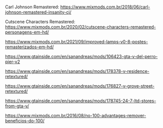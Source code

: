 # 

Carl Johnson Remastered: https://www.mixmods.com.br/2018/06/carl-johnson-remastered-insanity-cj/

Cutscene Characters Remastered: https://www.mixmods.com.br/2020/02/cutscene-characters-remastered-personagens-em-hd/

https://www.mixmods.com.br/2021/09/improved-lamps-v0-8-postes-remasterizados-em-hd/

https://www.gtainside.com/en/sanandreas/mods/106423-gta-v-del-perro-pier-v2

https://www.gtainside.com/en/sanandreas/mods/178378-v-residence-retextured/

https://www.gtainside.com/en/sanandreas/mods/176827-v-grove-street-retextured/

https://www.gtainside.com/en/sanandreas/mods/178745-24-7-ltd-stores-from-gta-v/

https://www.mixmods.com.br/2016/08/no-100-advantages-remover-beneficios-do-100/
